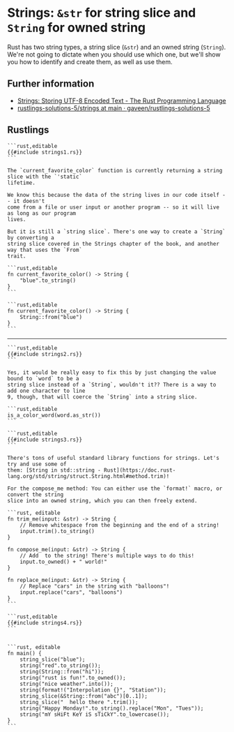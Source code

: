 # Strings: `&str` for string slice and `String` for owned string

Rust has two string types, a string slice (`&str`) and an owned string (`String`).
We're not going to dictate when you should use which one, but we'll show you how
to identify and create them, as well as use them.

## Further information

- [Strings: Storing UTF-8 Encoded Text - The Rust Programming Language](https://kuanhsiaokuo.github.io/the-rust-programming-book-khk/ch08-02-strings.html)
- [rustlings-solutions-5/strings at main · gaveen/rustlings-solutions-5](https://github.com/gaveen/rustlings-solutions-5/tree/main/strings)

## Rustlings

~~~admonish note title="strings1: String -> to_string()" collapsible=true
```rust,editable
{{#include strings1.rs}}
```
~~~

~~~admonish tip title="Hint" collapsible=true
The `current_favorite_color` function is currently returning a string slice with the `'static`
lifetime. 

We know this because the data of the string lives in our code itself -- it doesn't
come from a file or user input or another program -- so it will live as long as our program
lives. 

But it is still a `string slice`. There's one way to create a `String` by converting a
string slice covered in the Strings chapter of the book, and another way that uses the `From`
trait.

~~~

~~~admonish success title="solution1: to_string" collapsible=true
```rust,editable
fn current_favorite_color() -> String {
    "blue".to_string()
}
```
~~~

~~~admonish success title="solution2: From trait" collapsible=true
```rust,editable
fn current_favorite_color() -> String {
    String::from("blue")
}
```
~~~

---

~~~admonish note title="strings2: &str -> as_str()" collapsible=true
```rust,editable
{{#include strings2.rs}}
```
~~~

~~~admonish tip title="Hint" collapsible=true
Yes, it would be really easy to fix this by just changing the value bound to `word` to be a
string slice instead of a `String`, wouldn't it?? There is a way to add one character to line
9, though, that will coerce the `String` into a string slice.
~~~

~~~admonish success title="solution: as_str()" collapsible=true
```rust,editable
is_a_color_word(word.as_str())
```
~~~

~~~admonish note title="strings3" collapsible=true
```rust,editable
{{#include strings3.rs}}
```
~~~

~~~admonish tip title="Hint" collapsible=true
There's tons of useful standard library functions for strings. Let's try and use some of
them: [String in std::string - Rust](https://doc.rust-lang.org/std/string/struct.String.html#method.trim)!

For the compose_me method: You can either use the `format!` macro, or convert the string
slice into an owned string, which you can then freely extend.
~~~

~~~admonish success title="solution" collapsible=true
```rust, editable
fn trim_me(input: &str) -> String {
    // Remove whitespace from the beginning and the end of a string!
    input.trim().to_string()
}

fn compose_me(input: &str) -> String {
    // Add  to the string! There's multiple ways to do this!
    input.to_owned() + " world!"
}

fn replace_me(input: &str) -> String {
    // Replace "cars" in the string with "balloons"!
    input.replace("cars", "balloons")
}
```
~~~

~~~admonish note title="strings4" collapsible=true
```rust,editable
{{#include strings4.rs}}
```
~~~

~~~admonish tip title="No Hint" collapsible=true
~~~

~~~admonish success title="solution: distinguish *String* and *&str*" collapsible=true
```rust, editable
fn main() {
    string_slice("blue");
    string("red".to_string());
    string(String::from("hi"));
    string("rust is fun!".to_owned());
    string("nice weather".into());
    string(format!("Interpolation {}", "Station"));
    string_slice(&String::from("abc")[0..1]);
    string_slice("  hello there ".trim());
    string("Happy Monday!".to_string().replace("Mon", "Tues"));
    string("mY sHiFt KeY iS sTiCkY".to_lowercase());
}
```
~~~
